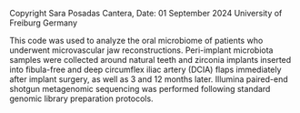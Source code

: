 Copyright Sara Posadas Cantera, Date: 01 September 2024 University of Freiburg Germany

This code was used to analyze the oral microbiome of patients who underwent microvascular jaw reconstructions. Peri-implant microbiota samples were collected around natural teeth and zirconia implants inserted into fibula-free and deep circumflex iliac artery (DCIA) flaps immediately after implant surgery, as well as 3 and 12 months later. Illumina paired-end shotgun metagenomic sequencing was performed following standard genomic library preparation protocols.
